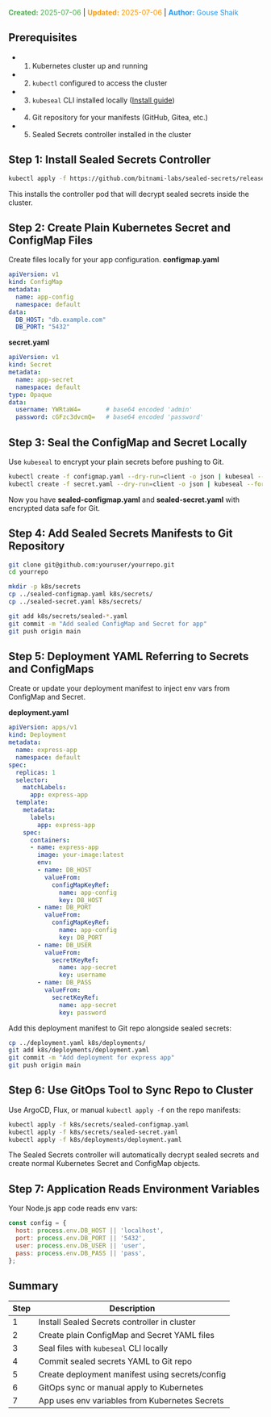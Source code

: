 <span style="color:#4caf50;"><b>Created:</b> 2025-07-06</span> | <span style="color:#ff9800;"><b>Updated:</b> 2025-07-06</span> | <span style="color:#2196f3;"><b>Author:</b> Gouse Shaik</span>
## Prerequisites

- 1. Kubernetes cluster up and running
- 2. `kubectl` configured to access the cluster
- 3. `kubeseal` CLI installed locally ([Install guide](https://github.com/bitnami-labs/sealed-secrets#install))
- 4. Git repository for your manifests (GitHub, Gitea, etc.)
- 5. Sealed Secrets controller installed in the cluster
## Step 1: Install Sealed Secrets Controller
```bash
kubectl apply -f https://github.com/bitnami-labs/sealed-secrets/releases/latest/download/controller.yaml
```
This installs the controller pod that will decrypt sealed secrets inside the cluster.
## Step 2: Create Plain Kubernetes Secret and ConfigMap Files
Create files locally for your app configuration.
**configmap.yaml**
```yaml
apiVersion: v1
kind: ConfigMap
metadata:
  name: app-config
  namespace: default
data:
  DB_HOST: "db.example.com"
  DB_PORT: "5432"
```

**secret.yaml**
```yaml
apiVersion: v1
kind: Secret
metadata:
  name: app-secret
  namespace: default
type: Opaque
data:
  username: YWRtaW4=       # base64 encoded 'admin'
  password: cGFzc3dvcmQ=   # base64 encoded 'password'
```
## Step 3: Seal the ConfigMap and Secret Locally
Use `kubeseal` to encrypt your plain secrets before pushing to Git.
```bash
kubectl create -f configmap.yaml --dry-run=client -o json | kubeseal --format yaml > sealed-configmap.yaml
kubectl create -f secret.yaml --dry-run=client -o json | kubeseal --format yaml > sealed-secret.yaml
```
Now you have **sealed-configmap.yaml** and **sealed-secret.yaml** with encrypted data safe for Git.
## Step 4: Add Sealed Secrets Manifests to Git Repository
```bash
git clone git@github.com:youruser/yourrepo.git
cd yourrepo

mkdir -p k8s/secrets
cp ../sealed-configmap.yaml k8s/secrets/
cp ../sealed-secret.yaml k8s/secrets/

git add k8s/secrets/sealed-*.yaml
git commit -m "Add sealed ConfigMap and Secret for app"
git push origin main
```
## Step 5: Deployment YAML Referring to Secrets and ConfigMaps
Create or update your deployment manifest to inject env vars from ConfigMap and Secret.

**deployment.yaml**
```yaml
apiVersion: apps/v1
kind: Deployment
metadata:
  name: express-app
  namespace: default
spec:
  replicas: 1
  selector:
    matchLabels:
      app: express-app
  template:
    metadata:
      labels:
        app: express-app
    spec:
      containers:
      - name: express-app
        image: your-image:latest
        env:
        - name: DB_HOST
          valueFrom:
            configMapKeyRef:
              name: app-config
              key: DB_HOST
        - name: DB_PORT
          valueFrom:
            configMapKeyRef:
              name: app-config
              key: DB_PORT
        - name: DB_USER
          valueFrom:
            secretKeyRef:
              name: app-secret
              key: username
        - name: DB_PASS
          valueFrom:
            secretKeyRef:
              name: app-secret
              key: password
```

Add this deployment manifest to Git repo alongside sealed secrets:
```bash
cp ../deployment.yaml k8s/deployments/
git add k8s/deployments/deployment.yaml
git commit -m "Add deployment for express app"
git push origin main
```
## Step 6: Use GitOps Tool to Sync Repo to Cluster
Use ArgoCD, Flux, or manual `kubectl apply -f` on the repo manifests:
```bash
kubectl apply -f k8s/secrets/sealed-configmap.yaml
kubectl apply -f k8s/secrets/sealed-secret.yaml
kubectl apply -f k8s/deployments/deployment.yaml
```
The Sealed Secrets controller will automatically decrypt sealed secrets and create normal Kubernetes Secret and ConfigMap objects.
## Step 7: Application Reads Environment Variables
Your Node.js app code reads env vars:
```js
const config = {
  host: process.env.DB_HOST || 'localhost',
  port: process.env.DB_PORT || '5432',
  user: process.env.DB_USER || 'user',
  pass: process.env.DB_PASS || 'pass',
};
```
## Summary

|Step|Description|
|---|---|
|1|Install Sealed Secrets controller in cluster|
|2|Create plain ConfigMap and Secret YAML files|
|3|Seal files with `kubeseal` CLI locally|
|4|Commit sealed secrets YAML to Git repo|
|5|Create deployment manifest using secrets/config|
|6|GitOps sync or manual apply to Kubernetes|
|7|App uses env variables from Kubernetes Secrets|

